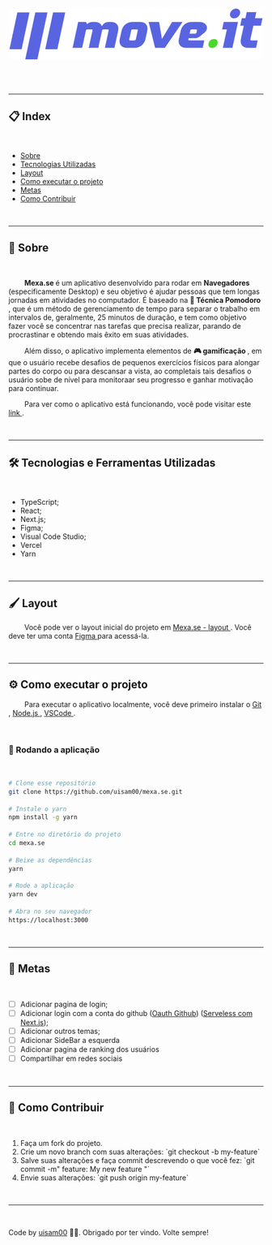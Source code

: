 <h1 align="center">
    <img src="./public/logo-full.svg">
</h1>

<h2 align="center">
</h2>

<br>

---

<h2>📋 Index</h2>

<br>

<ul>
    <li><a href="#about">Sobre</a></li>
    <li><a href="#techs">Tecnologias Utilizadas</a></li>   
    <li><a href="#layout">Layout</a></li>   
    <li><a href="#run">Como executar o projeto</a></li>   
    <li><a href="#goals">Metas</a></li>    
    <li><a href="#contribute">Como Contribuir</a></li> 
</ul>

<br>

---

<h2 id="about">🧾 Sobre</h2>

<br>

<p>
     &nbsp; &nbsp; &nbsp; &nbsp; <strong> Mexa.se </strong> é um aplicativo desenvolvido para rodar em <strong> Navegadores </strong> (especificamente Desktop) e seu objetivo é ajudar pessoas que tem longas jornadas em atividades no computador. É baseado na <strong> 🍅 Técnica Pomodoro </strong>, que é um método de gerenciamento de tempo para separar o trabalho em intervalos de, geralmente, 25 minutos de duração,  e tem como objetivo fazer você se concentrar nas tarefas que precisa realizar, parando de procrastinar e obtendo mais êxito em suas atividades.
</p>
<p>
     &nbsp; &nbsp; &nbsp; &nbsp; Além disso, o aplicativo implementa elementos de <strong> 🎮 gamificação </strong>, em que o usuário recebe desafios de pequenos exercícios físicos para alongar partes do corpo ou para descansar a vista, ao completais tais desafios o usuário sobe de nível para monitoraar seu progresso e ganhar motivação para continuar.
</p>
<p>
     &nbsp; &nbsp; &nbsp; &nbsp; Para ver como o aplicativo está funcionando, você pode visitar este <a href="https://mexa-se-weld.vercel.app/""> link </a>.
</p>

<br>

---

<h2 id="techs">🛠 Tecnologias e Ferramentas Utilizadas</h2>

<br>

* TypeScript;
* React;
* Next.js;
* Figma;
* Visual Code Studio;
* Vercel
* Yarn

<br>

---

<h2 id="layout">🖌 Layout</h2>

&nbsp; &nbsp; &nbsp; &nbsp; Você pode ver o layout inicial do projeto em <a href="https://www.figma.com/file/JXQU7B67xyhkYpFlfech2H/Move.it-1.0-(Copy)?node-id=160%3A2761" target ="_ blank "> Mexa.se - layout </a>. Você deve ter uma conta <a href="https://www.figma.com/" > Figma </a> para acessá-la.

<br>

---

<h2 id="run">⚙️ Como executar o projeto</h2>

&nbsp; &nbsp; &nbsp; &nbsp; Para executar o aplicativo localmente, você deve primeiro instalar o <a href="https://git-scm.com" > Git </a>, <a href="https://nodejs.org/en/" target ="_ blank"> Node.js </a>, <a href="https://code.visualstudio.com/" > VSCode </a>.

<br>

<h3>🧭 Rodando a aplicação</h3>

<br>

```bash
# Clone esse repositório
git clone https://github.com/uisam00/mexa.se.git

# Instale o yarn
npm install -g yarn

# Entre no diretório do projeto
cd mexa.se

# Beixe as dependências
yarn

# Rode a aplicação
yarn dev

# Abra no seu navegador
https://localhost:3000
```

<br>

---

<h2 id="goals">📌 Metas</h2>

<br>

- [ ] Adicionar pagina de login;
- [ ] Adicionar login com a conta do github (<a href="https://docs.github.com/pt/developers/apps/authorizing-oauth-apps" >Oauth Github</a>) (<a href="https://www.youtube.com/watch?v=Cz55Jmhfw84&ab_channel=Rocketseat" >Serveless com Next.js</a>);
- [ ] Adicionar outros temas;
- [ ] Adicionar SideBar a esquerda
- [ ] Adicionar pagina de ranking dos usuários
- [ ] Compartilhar em redes sociais

<br>

---

<h2 id="contribute">💪 Como Contribuir</h2>

<br>

<ol>
      <li> Faça um fork do projeto. </li>
      <li> Crie um novo branch com suas alterações: `git checkout -b my-feature` </li>
      <li> Salve suas alterações e faça commit descrevendo o que você fez: `git commit -m" feature: My new feature "` </li>
      <li> Envie suas alterações: `git push origin my-feature` </li>
</ol>
<br>

---

<br>

Code by <a href="https://www.github.com/uisam00">uisam00</a> 👨‍💻. Obrigado por ter vindo. Volte sempre!
